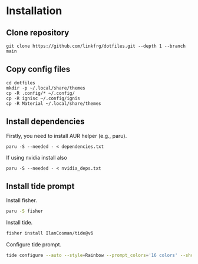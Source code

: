 # Installation

## Clone repository

```
git clone https://github.com/linkfrg/dotfiles.git --depth 1 --branch main
```

## Copy config files

```
cd dotfiles
mkdir -p ~/.local/share/themes
cp -R .config/* ~/.config/
cp -R ignisc ~/.config/ignis
cp -R Material ~/.local/share/themes
```

## Install dependencies

Firstly, you need to install AUR helper (e.g., paru).

```
paru -S --needed - < dependencies.txt
```

If using nvidia install also
```
paru -S --needed - < nvidia_deps.txt
```

## Install tide prompt

Install fisher.

```bash
paru -S fisher
```

Install tide.

```bash
fisher install IlanCosman/tide@v6
```

Configure tide prompt.

```bash
tide configure --auto --style=Rainbow --prompt_colors='16 colors' --show_time=No --rainbow_prompt_separators=Angled --powerline_prompt_heads=Sharp --powerline_prompt_tails=Round --powerline_prompt_style='Two lines, frame' --prompt_connection=Disconnected --powerline_right_prompt_frame=Yes --prompt_spacing=Sparse --icons='Many icons' --transient=No
```